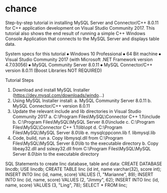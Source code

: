 # chance

Step-by-step tutorial in installing MySQL Server and Connector/C++ 8.0.11 for C++ application development on Visual Studio Community 2017. This tutorial also shows the end result of running a simple C++ Windows Console Application that connects to the MySQL Server and displays table data.

System specs for this tutorial
⦁ Windows 10 Professional
⦁ 64 Bit machine
⦁ Visual Studio Community 2017 (with Microsoft .NET Framework version 4.7.03056)
⦁ MySQL Community Server 8.0.11
⦁ MySQL Connector/C++ version 8.0.11
(Boost Libraries NOT REQUIRED)

Tutorial Steps
1. Download and install MySQL Installer (https://dev.mysql.com/downloads/windo...)
2. Using MySQL Installer install:
 a. MySQL Community Server 8.0.11
 b. MySQL Connector/C++ version 8.0.11
3. Update the relevant include and lib directories in Visual Studio Community 2017
 a. C:\Program Files\MySQL\Connector C++ 1.1\include
 b. C:\Program Files\MySQL\MySQL Server 8.0\include
 c. C:\Program Files\MySQL\Connector C++ 1.1\lib\opt
 d. C:\Program Files\MySQL\MySQL Server 8.0\lib
 e. mysqlcppconn.lib
 f. libmysql.lib
4. Code, build, run
 a. Copy libmysql.dll from C:\Program Files\MySQL\MySQL Server 8.0\lib 
  to the executable directory
 b. Copy libeay32.dll and ssleay32.dll from 
  C:\Program Files\MySQL\MySQL Server 8.0\bin to the executable directory

SQL Statements to create linc database, table and data:
CREATE DATABASE lincdb;
USE lincdb;
CREATE TABLE linc (id int, name varchar(32), score int);
INSERT INTO linc (id, name, score) VALUES (1, "Marianne", 89);
INSERT INTO linc (id, name, score) VALUES (2, "Jimmy", 62);
INSERT INTO linc (id, name, score) VALUES (3, "Ling", 78);
SELECT * FROM linc;
